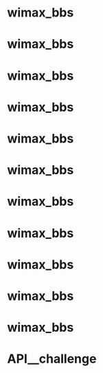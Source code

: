 # wimax_bbs
# wimax_bbs
# wimax_bbs
# wimax_bbs
# wimax_bbs
# wimax_bbs
# wimax_bbs
# wimax_bbs
# wimax_bbs
# wimax_bbs
# wimax_bbs
# API__challenge
